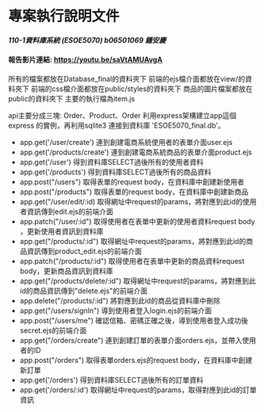 # 專案執行說明文件
#### *110-1資料庫系統 (ESOE5070) b06501069 鍾安慶*
#### 報告影片連結: https://youtu.be/saVtAMUAvgA

所有的檔案都放在Database_final的資料夾下
前端的ejs檔介面都放在view/的資料夾下
前端的css檔介面都放在public/styles的資料夾下
商品的圖片檔案都放在public的資料夾下
主要的執行檔為item.js

api主要分成三塊: Order、Product、Order
利用express架構建立app這個express 的實例，再利用sqlite3 連接到資料庫 'ESOE5070_final.db'。
- app.get('/user/create') 連到創建電商系統使用者的表單介面user.ejs
- app.get('/products/create') 連到創建電商系統商品的表單介面product.ejs
- app.get('/user') 得到資料庫SELECT過後所有的使用者資料
- app.get('/products') 得到資料庫SELECT過後所有的商品資料
- app.post("/users") 取得表單的request body，在資料庫中創建新使用者
- app.post("/products") 取得表單的request body，在資料庫中創建新商品
- app.get("/user/edit/:id) 取得網址中request的params，將對應到此id的使用者資訊傳到edit.ejs的前端介面
- app.patch("/user/:id") 取得使用者在表單中更新的使用者資料request body ，更新使用者資訊到資料庫
- app.get("/products/:id") 取得網址中request的params，將對應到此id的商品資訊傳到product_edit.ejs的前端介面
- app.patch("/products/:id") 取得使用者在表單中更新的商品資料request body，更新商品資訊到資料庫
- app.get("/products/delete/:id") 取得網址中request的params，將對應到此id的商品資訊傳到"delete.ejs"的前端介面
- app.delete("/products/:id") 將對應到此id的商品從資料庫中刪除
- app.get("/users/signIn") 導到使用者登入login.ejs的前端介面
- app.post("/users/me") 確認信箱、密碼正確之後，導到使用者登入成功後secret.ejs的前端介面
- app.get("/orders/create") 連到創建訂單的表單介面orders.ejs，並帶入使用者的ID
- app.post("/orders") 取得表單orders.ejs的request body，在資料庫中創建新訂單
- app.get('/orders') 得到資料庫SELECT過後所有的訂單資料
- app.get('/orders/:id') 取得網址中request的params，取得對應到此id的訂單資訊

